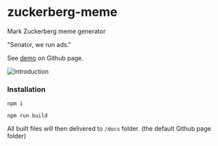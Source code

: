 # zuckerberg-meme
Mark Zuckerberg meme generator

"Senator, we run ads."

See [demo](https://shawtim.github.io/zuckerberg-meme/) on Github page.

![Introduction](https://shawtim.github.io/zuckerberg-meme/intro.jpg)

### Installation
`npm i`

`npm run build`

All built files will then delivered to `/docs` folder. (the default Github page folder)
